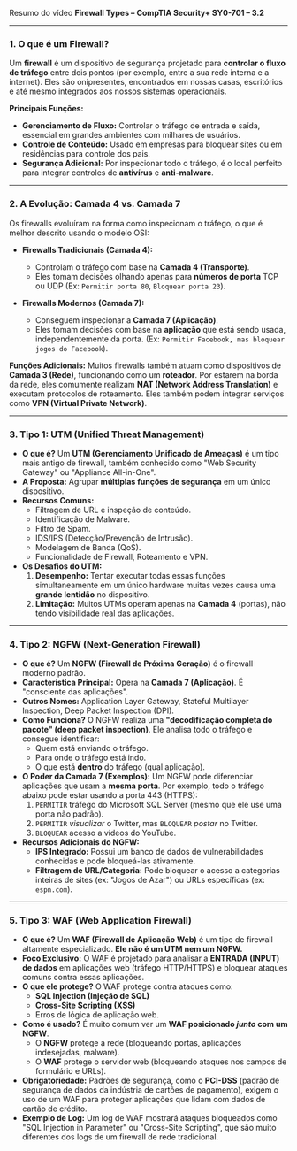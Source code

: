Resumo do vídeo **Firewall Types – CompTIA Security+ SY0-701 – 3.2**

---

### 1. O que é um Firewall?

Um **firewall** é um dispositivo de segurança projetado para **controlar o fluxo de tráfego** entre dois pontos (por exemplo, entre a sua rede interna e a internet). Eles são onipresentes, encontrados em nossas casas, escritórios e até mesmo integrados aos nossos sistemas operacionais.

**Principais Funções:**
* **Gerenciamento de Fluxo:** Controlar o tráfego de entrada e saída, essencial em grandes ambientes com milhares de usuários.
* **Controle de Conteúdo:** Usado em empresas para bloquear sites ou em residências para controle dos pais.
* **Segurança Adicional:** Por inspecionar todo o tráfego, é o local perfeito para integrar controles de **antivírus** e **anti-malware**.

---

### 2. A Evolução: Camada 4 vs. Camada 7

Os firewalls evoluíram na forma como inspecionam o tráfego, o que é melhor descrito usando o modelo OSI:

* **Firewalls Tradicionais (Camada 4):**
    * Controlam o tráfego com base na **Camada 4 (Transporte)**.
    * Eles tomam decisões olhando apenas para **números de porta** TCP ou UDP (Ex: `Permitir porta 80`, `Bloquear porta 23`).

* **Firewalls Modernos (Camada 7):**
    * Conseguem inspecionar a **Camada 7 (Aplicação)**.
    * Eles tomam decisões com base na **aplicação** que está sendo usada, independentemente da porta. (Ex: `Permitir Facebook, mas bloquear jogos do Facebook`).

**Funções Adicionais:**
Muitos firewalls também atuam como dispositivos de **Camada 3 (Rede)**, funcionando como um **roteador**. Por estarem na borda da rede, eles comumente realizam **NAT (Network Address Translation)** e executam protocolos de roteamento. Eles também podem integrar serviços como **VPN (Virtual Private Network)**.

---

### 3. Tipo 1: UTM (Unified Threat Management)

* **O que é?** Um **UTM (Gerenciamento Unificado de Ameaças)** é um tipo mais antigo de firewall, também conhecido como "Web Security Gateway" ou "Appliance All-in-One".
* **A Proposta:** Agrupar **múltiplas funções de segurança** em um único dispositivo.
* **Recursos Comuns:**
    * Filtragem de URL e inspeção de conteúdo.
    * Identificação de Malware.
    * Filtro de Spam.
    * IDS/IPS (Detecção/Prevenção de Intrusão).
    * Modelagem de Banda (QoS).
    * Funcionalidade de Firewall, Roteamento e VPN.
* **Os Desafios do UTM:**
    1.  **Desempenho:** Tentar executar todas essas funções simultaneamente em um único hardware muitas vezes causa uma **grande lentidão** no dispositivo.
    2.  **Limitação:** Muitos UTMs operam apenas na **Camada 4** (portas), não tendo visibilidade real das aplicações.

---

### 4. Tipo 2: NGFW (Next-Generation Firewall)

* **O que é?** Um **NGFW (Firewall de Próxima Geração)** é o firewall moderno padrão.
* **Característica Principal:** Opera na **Camada 7 (Aplicação)**. É "consciente das aplicações".
* **Outros Nomes:** Application Layer Gateway, Stateful Multilayer Inspection, Deep Packet Inspection (DPI).
* **Como Funciona?** O NGFW realiza uma **"decodificação completa do pacote" (deep packet inspection)**. Ele analisa todo o tráfego e consegue identificar:
    * Quem está enviando o tráfego.
    * Para onde o tráfego está indo.
    * O que está **dentro** do tráfego (qual aplicação).
* **O Poder da Camada 7 (Exemplos):**
    Um NGFW pode diferenciar aplicações que usam a **mesma porta**. Por exemplo, todo o tráfego abaixo pode estar usando a porta 443 (HTTPS):
    1.  `PERMITIR` tráfego do Microsoft SQL Server (mesmo que ele use uma porta não padrão).
    2.  `PERMITIR` *visualizar* o Twitter, mas `BLOQUEAR` *postar* no Twitter.
    3.  `BLOQUEAR` acesso a vídeos do YouTube.
* **Recursos Adicionais do NGFW:**
    * **IPS Integrado:** Possui um banco de dados de vulnerabilidades conhecidas e pode bloqueá-las ativamente.
    * **Filtragem de URL/Categoria:** Pode bloquear o acesso a categorias inteiras de sites (ex: "Jogos de Azar") ou URLs específicas (ex: `espn.com`).

---

### 5. Tipo 3: WAF (Web Application Firewall)

* **O que é?** Um **WAF (Firewall de Aplicação Web)** é um tipo de firewall altamente especializado. **Ele não é um UTM nem um NGFW.**
* **Foco Exclusivo:** O WAF é projetado para analisar a **ENTRADA (INPUT) de dados** em aplicações web (tráfego HTTP/HTTPS) e bloquear ataques comuns contra essas aplicações.
* **O que ele protege?** O WAF protege contra ataques como:
    * **SQL Injection (Injeção de SQL)**
    * **Cross-Site Scripting (XSS)**
    * Erros de lógica de aplicação web.
* **Como é usado?** É muito comum ver um **WAF posicionado *junto* com um NGFW**.
    * O **NGFW** protege a rede (bloqueando portas, aplicações indesejadas, malware).
    * O **WAF** protege o servidor web (bloqueando ataques nos campos de formulário e URLs).
* **Obrigatoriedade:** Padrões de segurança, como o **PCI-DSS** (padrão de segurança de dados da indústria de cartões de pagamento), exigem o uso de um WAF para proteger aplicações que lidam com dados de cartão de crédito.
* **Exemplo de Log:** Um log de WAF mostrará ataques bloqueados como "SQL Injection in Parameter" ou "Cross-Site Scripting", que são muito diferentes dos logs de um firewall de rede tradicional.